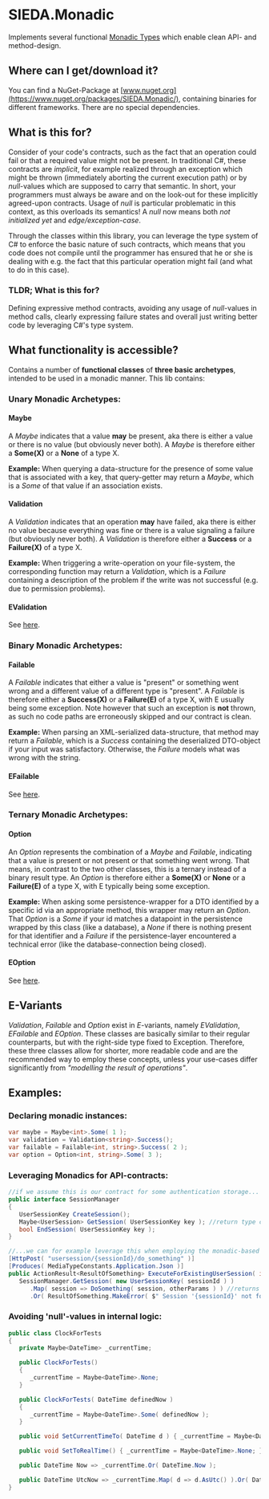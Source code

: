 # SIEDA.Monadic

Implements several functional [Monadic Types](https://en.wikipedia.org/wiki/Monad_(functional_programming)) which enable clean API- and method-design.

## Where can I get/download it?

You can find a NuGet-Package at [www.nuget.org](https://www.nuget.org/packages/SIEDA.Monadic/), containing binaries for different frameworks. There are no special dependencies.

## What is this for?

Consider of your code's contracts, such as the fact that an operation could fail or that a required value might not be present. In traditional C#, these contracts are _implicit_, for example realized through an exception which might be thrown (immediately aborting the current execution path) or by _null_-values which are supposed to carry that semantic. In short, your programmers must always be aware and on the look-out for these implicitly agreed-upon contracts. Usage of _null_ is particular problematic in this context, as this overloads its semantics! A _null_ now means both _not initialized yet_ and _edge/exception-case_.

Through the classes within this library, you can leverage the type system of C# to enforce the basic nature of such contracts, which means that you code does not compile until the programmer has ensured that he or she is dealing with e.g. the fact that this particular operation might fail (and what to do in this case).

### TLDR; What is this for?
Defining expressive method contracts, avoiding any usage of *null*-values in method calls, clearly expressing failure states and overall just writing better code by leveraging C#'s type system.

## What functionality is accessible?
Contains a number of **functional classes** of **three basic archetypes**, intended to be used in a monadic manner. This lib contains:

### Unary Monadic Archetypes:
#### Maybe
A *Maybe* indicates that a value **may** be present, aka there is either a value or there is no value (but obviously never both). A *Maybe* is therefore either a **Some(X)** or a **None** of a type X.

**Example:** When querying a data-structure for the presence of some value that is associated with a key, that query-getter may return a *Maybe*, which is a *Some* of that value if an association exists.

#### Validation
A *Validation* indicates that an operation **may** have failed, aka there is either no value because everything was fine or there is a value signaling a failure (but obviously never both). A *Validation* is therefore either a **Success** or a **Failure(X)** of a type X.

**Example:** When triggering a write-operation on your file-system, the corresponding function may return a *Validation*, which is a *Failure* containing a description of the problem if the write was not successful (e.g. due to permission problems).

#### EValidation

See [here](https://github.com/Sieda-GmbH/SIEDA.Monadic/blob/master/README.md#e-variants).

### Binary Monadic Archetypes:
#### Failable
A *Failable* indicates that either a value is "present" or something went wrong and a different value of a different type is "present". A *Failable* is therefore either a **Success(X)** or a **Failure(E)** of a type X, with E usually being some exception. Note however that such an exception is **not** thrown, as such no code paths are erroneously skipped and our contract is clean.

**Example:** When parsing an XML-serialized data-structure, that method may return a *Failable*, which is a *Success* containing the deserialized DTO-object if your input was satisfactory. Otherwise, the *Failure* models what was wrong with the string.

#### EFailable

See [here](https://github.com/Sieda-GmbH/SIEDA.Monadic/blob/master/README.md#e-variants).

### Ternary Monadic Archetypes:
#### Option
An *Option* represents the combination of a *Maybe* and *Failable*, indicating that a value is present or not present or that something went wrong. That means, in contrast to the two other classes, this is a ternary instead of a binary result type. An *Option* is therefore either a **Some(X)** or **None** or a **Failure(E)** of a type X, with E typically being some exception.

**Example:** When asking some persistence-wrapper for a DTO identified by a specific id via an appropriate method, this wrapper may return an *Option*. That *Option* is a *Some* if your id matches a datapoint in the persistence wrapped by this class (like a database), a *None* if there is nothing present for that identifier and a *Failure* if the persistence-layer encountered a technical error (like the database-connection being closed).

#### EOption

See [here](https://github.com/Sieda-GmbH/SIEDA.Monadic/blob/master/README.md#e-variants).

## E-Variants
*Validation*, *Failable* and *Option* exist in *E*-variants, namely *EValidation*, *EFailable* and *EOption*. These classes are basically similar to their regular counterparts, but with the right-side type fixed to Exception. Therefore, these three classes allow for shorter, more readable code and are the recommended way to employ these concepts, unless your use-cases differ significantly from _"modelling the result of operations"_.

## Examples:

### Declaring monadic instances:

```csharp
var maybe = Maybe<int>.Some( 1 );
var validation = Validation<string>.Success();
var failable = Failable<int, string>.Success( 2 );
var option = Option<int, string>.Some( 3 );
``` 

### Leveraging Monadics for API-contracts:

```csharp
//if we assume this is our contract for some authentication storage...
public interface SessionManager
{
   UserSessionKey CreateSession();
   Maybe<UserSession> GetSession( UserSessionKey key ); //return type clearly expresses that such a session may be non-existent!
   bool EndSession( UserSessionKey key );
}

//...we can for example leverage this when employing the monadic-based contract in a REST-API endpoint:
[HttpPost( "usersession/{sessionId}/do_something" )]
[Produces( MediaTypeConstants.Application.Json )]
public ActionResult<ResultOfSomething> ExecuteForExistingUserSession( int sessionId, [FromBody] OtherParams otherParams ) =>
   SessionManager.GetSession( new UserSessionKey( sessionId ) )
      .Map( session => DoSomething( session, otherParams ) ) //returns a 'ResultOfSomething' containing the result
      .Or( ResultOfSomething.MakeError( $" Session '{sessionId}' not found!" ) } );
```

### Avoiding 'null'-values in internal logic:
```csharp
public class ClockForTests
{
   private Maybe<DateTime> _currentTime;

   public ClockForTests()
   {
      _currentTime = Maybe<DateTime>.None;
   }

   public ClockForTests( DateTime definedNow )
   {
      _currentTime = Maybe<DateTime>.Some( definedNow );
   }

   public void SetCurrentTimeTo( DateTime d ) { _currentTime = Maybe<DateTime>.Some( d ); }

   public void SetToRealTime() { _currentTime = Maybe<DateTime>.None; }

   public DateTime Now => _currentTime.Or( DateTime.Now );

   public DateTime UtcNow => _currentTime.Map( d => d.AsUtc() ).Or( DateTime.UtcNow );
}
```
